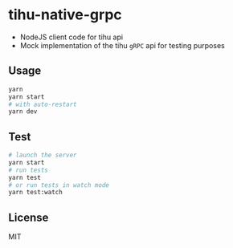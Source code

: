 # tihu-native-grpc

- NodeJS client code for tihu api
- Mock implementation of the tihu `gRPC` api for testing purposes

## Usage

```sh
yarn
yarn start
# with auto-restart
yarn dev
```

## Test

```sh
# launch the server
yarn start
# run tests
yarn test
# or run tests in watch mode
yarn test:watch
```

## License

MIT
